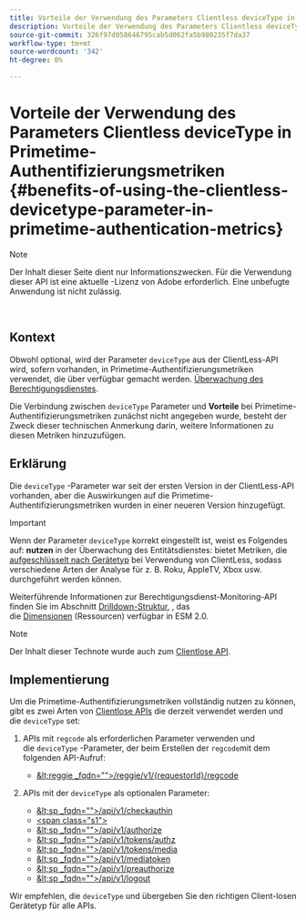 ```yaml
---
title: Vorteile der Verwendung des Parameters Clientless deviceType in Primetime-Authentifizierungsmetriken
description: Vorteile der Verwendung des Parameters Clientless deviceType in Primetime-Authentifizierungsmetriken
source-git-commit: 326f97d058646795cab5d062fa5b980235f7da37
workflow-type: tm+mt
source-wordcount: '342'
ht-degree: 0%

---
```



# Vorteile der Verwendung des Parameters Clientless deviceType in Primetime-Authentifizierungsmetriken {#benefits-of-using-the-clientless-devicetype-parameter-in-primetime-authentication-metrics}

>[!NOTE]
>
>Der Inhalt dieser Seite dient nur Informationszwecken. Für die Verwendung dieser API ist eine aktuelle -Lizenz von Adobe erforderlich. Eine unbefugte Anwendung ist nicht zulässig.

</br>

## Kontext

Obwohl optional, wird der Parameter `deviceType` aus der ClientLess-API wird, sofern vorhanden, in Primetime-Authentifizierungsmetriken verwendet, die über verfügbar gemacht werden. [Überwachung des Berechtigungsdienstes](/help/authentication/entitlement-service-monitoring-overview.md).

Die Verbindung zwischen `deviceType` Parameter und **Vorteile** bei Primetime-Authentifizierungsmetriken zunächst nicht angegeben wurde, besteht der Zweck dieser technischen Anmerkung darin, weitere Informationen zu diesen Metriken hinzuzufügen.

## Erklärung

Die `deviceType` -Parameter war seit der ersten Version in der ClientLess-API vorhanden, aber die Auswirkungen auf die Primetime-Authentifizierungsmetriken wurden in einer neueren Version hinzugefügt.



>[!IMPORTANT]
>
>Wenn der Parameter `deviceType` korrekt eingestellt ist, weist es Folgendes auf: **nutzen** in der Überwachung des Entitätsdienstes: bietet Metriken, die [aufgeschlüsselt nach Gerätetyp](/help/authentication/entitlement-service-monitoring-overview.md#clientless_device_type) bei Verwendung von ClientLess, sodass verschiedene Arten der Analyse für z. B. Roku, AppleTV, Xbox usw. durchgeführt werden können.


Weiterführende Informationen zur Berechtigungsdienst-Monitoring-API finden Sie im Abschnitt [Drilldown-Struktur,](/help/authentication/entitlement-service-monitoring-api.md#drill-down_tree) , das die [Dimensionen](/help/authentication/entitlement-service-monitoring-overview.md#esm_dimensions) (Ressourcen) verfügbar in ESM 2.0.

>[!NOTE]
>
>Der Inhalt dieser Technote wurde auch zum [Clientlose API](#clientless_device_type).




## Implementierung

Um die Primetime-Authentifizierungsmetriken vollständig nutzen zu können, gibt es zwei Arten von [Clientlose APIs](#web_srvs_summary) die derzeit verwendet werden und die `deviceType` set:

1. APIs mit `regcode` als erforderlichen Parameter verwenden und die `deviceType` -Parameter, der beim Erstellen der `regcode`mit dem folgenden API-Aufruf:
   - [\&lt;reggie _fqdn=&quot;&quot;>/reggie/v1/{requestorId}/regcode](#reg_serv)

1. APIs mit der `deviceType` als optionalen Parameter:
   - [\&lt;sp _fqdn=&quot;&quot;>/api/v1/checkauthin](#check_authn_token)
   - [&lt;span class=&quot;s1&quot;>](#retrieve_authn_token)
   - [\&lt;sp _fqdn=&quot;&quot;>/api/v1/authorize](#init_authz)
   - [\&lt;sp _fqdn=&quot;&quot;>/api/v1/tokens/authz](#retrieve_authz_token)
   - [\&lt;sp _fqdn=&quot;&quot;>/api/v1/tokens/media](#short_media)
   - [\&lt;sp _fqdn=&quot;&quot;>/api/v1/mediatoken](#short_media)
   - [\&lt;sp _fqdn=&quot;&quot;>/api/v1/preauthorize](#PreAuthZ_Resources)
   - [\&lt;sp _fqdn=&quot;&quot;>/api/v1/logout](#init_logout)

Wir empfehlen, die `deviceType` und übergeben Sie den richtigen Client-losen Gerätetyp für alle APIs.



